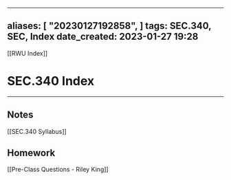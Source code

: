 
---
aliases: [ "20230127192858",  ]
tags: SEC.340, SEC, Index
date_created: 2023-01-27 19:28
---
[[RWU Index]]
# SEC.340 Index
---
## Notes
[[SEC.340 Syllabus]]

## Homework
[[Pre-Class Questions - Riley King]]
